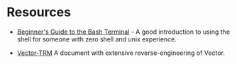 # Resources

* [Beginner's Guide to the Bash
   Terminal](https://www.youtube.com/watch?v=oxuRxtrO2Ag) - A good
   introduction to using the shell for someone with zero shell and
   unix experience.

* [Vector-TRM](https://github.com/GooeyChickenman/victor/blob/master/documentation/Vector-TRM.pdf)
   A document with extensive reverse-engineering of Vector. 

